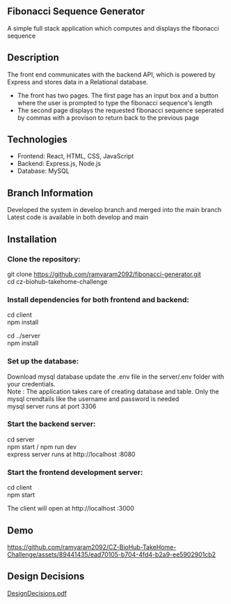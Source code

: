 
## Fibonacci Sequence Generator
A simple full stack application which computes  and displays the fibonacci sequence 

## Description 
The front end communicates with the backend API, which is powered by Express and stores data in a Relational database. 
- The front has two pages. The first page has an input box and a button where the user is prompted to type the fibonacci sequence's length
- The second page displays the  requested fibonacci sequence seperated by commas with a provison to return back to the previous page 


## Technologies
- Frontend: React, HTML, CSS, JavaScript
- Backend: Express.js, Node.js
- Database: MySQL

## Branch Information 
Developed the system in develop branch and merged into the main branch <br/>
Latest code is available in both develop and main


## Installation
### Clone the repository:
git clone https://github.com/ramyaram2092/fibonacci-generator.git <br />
cd cz-biohub-takehome-challenge

### Install dependencies for both frontend and backend:

cd client<br />
npm install

cd ../server<br />
npm install

### Set up the database:

Download mysql database update the .env  file in the server/.env folder with your  credentials.<br />
Note : The application takes care of creating database and table. Only the mysql crendtails like the username and password is needed <br />
mysql server runs at port 3306

### Start the backend server:
cd server<br />
npm start / npm run dev <br/>
express server runs at http://localhost :8080


### Start the frontend development server:
cd client <br />
npm start <br />

The client will open at http://localhost :3000


## Demo
https://github.com/ramyaram2092/CZ-BioHub-TakeHome-Challenge/assets/89441435/ead70105-b704-4fd4-b2a9-ee5902901cb2


## Design Decisions
[DesignDecisions.pdf](https://github.com/ramyaram2092/CZ-BioHub-TakeHome-Challenge/files/12246072/DesignDecisions.pdf)
